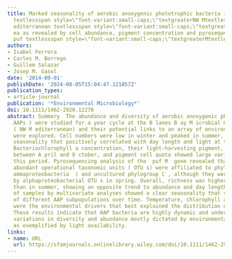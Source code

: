 ```yaml
---
title: Marked seasonality of aerobic anoxygenic phototrophic bacteria in the coastal
  textlessspan style=\"font-variant:small-caps;\"textgreaterNW Mtextless/spantextgreater
  editerranean textlessspan style=\"font-variant:small-caps;\"textgreaterStextless/spantextgreater
  ea as revealed by cell abundance, pigment concentration and pyrosequencing of textit
  puf textlessspan style=\"font-variant:small-caps;\"textgreaterMtextless/spantextgreater  gene
authors:
- Isabel Ferrera
- Carles M. Borrego
- Guillem Salazar
- Josep M. Gasol
date: '2014-09-01'
publishDate: '2024-08-05T15:04:47.121857Z'
publication_types:
- article-journal
publication: '*Environmental Microbiology*'
doi: 10.1111/1462-2920.12278
abstract: Summary  The abundance and diversity of aerobic anoxygenic phototrophs (
  AAPs ) were studied for a year cycle at the B lanes B ay M icrobial O bservatory
  ( NW M editerranean) and their potential links to an array of environmental variables
  were explored. Cell numbers were low in winter and peaked in summer, showing a marked
  seasonality that positively correlated with day length and light at the surface.
  Bacteriochlorophyll a concentration, their light‐harvesting pigment, was only detected
  between A pril and O ctober, and pigment cell quota showed large variations during
  this period. Pyrosequencing analysis of the  puf M  gene revealed that the most
  abundant operational taxonomic units ( OTU s) were affiliated to phylogroup K (  G
  ammaproteobacteria  ) and uncultured phylogroup C , although they were outnumbered
  by alphaproteobacterial OTU s in spring. Overall, richness was higher in winter
  than in summer, showing an opposite trend to abundance and day length. Clustering
  of samples by multivariate analyses showed a clear seasonality that suggests a succession
  of different AAP subpopulations over time. Temperature, chlorophyll a and day length
  were the environmental drivers that best explained the distribution of AAP assemblages.
  These results indicate that AAP bacteria are highly dynamic and undergo seasonal
  variations in diversity and abundance mostly dictated by environmental conditions
  as exemplified by light availability.
links:
- name: URL
  url: https://sfamjournals.onlinelibrary.wiley.com/doi/10.1111/1462-2920.12278
---
```

